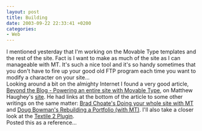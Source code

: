 ```yaml
---
layout: post
title: Building
date: 2003-09-22 22:33:41 +0200
categories:
- Web
---
```

<p>I mentioned yesterday that I'm working on the Movable Type templates and the rest of the site. Fact is I want to make as much of the site as I can manageable with MT. It's such a nice tool and it's so handy sometimes that you don't have to fire up your good old FTP program each time you want to modify a character on your site...<br />
Looking around a bit on the almighty Internet I found a very good article, <a href="http://a.wholelottanothing.org/features.blah/entry/007162">Beyond the Blog - Powering an entire site with Movable Type</a>, on Matthew Haughey's <a href="http://a.wholelottanothing.org/">site</a>. He had links at the bottom of the article to some other writings on the same matter: <a href="http://www.bradchoate.com/past/001656.php">Brad Choate's Doing your whole site with MT</a> and <a href="http://www.stopdesign.com/log/2003/07/16/rebuilding_a_portfolio.htm">Doug Bowman's Rebuilding a Portfolio (with MT)</a>. I'll also take a closer look at the <a href="http://www.bradchoate.com/past/001653.php">Textile 2 Plugin</a>.<br />
Posted this as a reference...</p>
